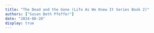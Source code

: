 ```yaml
---
title: "The Dead and the Gone (Life As We Knew It Series Book 2)"
authors: ["Susan Beth Pfeffer"]
date: "2024-08-20"
display: true
---
```


<!-- Your comments or review here -->
